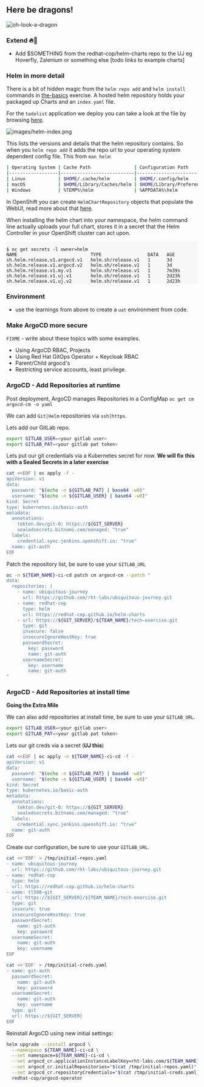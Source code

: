 ## Here be dragons!

![oh-look-a-dragon](../images/oh-look-dragons.png)

### Extend 🔥🦄
- Add $SOMETHING from the redhat-cop/helm-charts repo to the UJ eg Hoverfly, Zalenium or something else
[todo links to example charts]

### Helm in more detail

There is a bit of hidden magic from the `helm repo add` and `helm install` commands in [the-basics](1-the-manual-menace/1-the-basics) exercise. A hosted helm repository holds your packaged up Charts and an `index.yaml` file.

For the `todolist` application we deploy you can take a look at the file by browsing <span style="color:blue;">[here](https://rht-labs.com/todolist/index.yaml).<span>

![images/helm-index.png](images/helm-index.png)

This lists the versions and details that the helm repository contains. So when you `helm repo add` it adds the repo url to your operating system dependent config file. This from `man helm`:

```bash
| Operating System | Cache Path                | Configuration Path             | Data Path               |
|------------------|---------------------------|--------------------------------|-------------------------|
| Linux            | $HOME/.cache/helm         | $HOME/.config/helm             | $HOME/.local/share/helm |
| macOS            | $HOME/Library/Caches/helm | $HOME/Library/Preferences/helm | $HOME/Library/helm      |
| Windows          | %TEMP%\helm               | %APPDATA%\helm                 | %APPDATA%\helm          |
```

In OpenShift you can create `HelmChartRepository` objects that populate the WebUI, read more about that <span style="color:blue;">[here](https://docs.openshift.com/container-platform/4.12/applications/working_with_helm_charts/configuring-custom-helm-chart-repositories.html).</span>

When installing the helm chart into your namespace, the helm command line actually uploads your full chart, stores it in a secret that the Helm Controller in your OpenShift cluster can act upon.

<div class="highlight" style="background: #f7f7f7">
<pre><code class="language-bash">
$ oc get secrets -l owner=helm
NAME                           TYPE                 DATA   AGE
sh.helm.release.v1.argocd.v1   helm.sh/release.v1   1      3d
sh.helm.release.v1.argocd.v2   helm.sh/release.v1   1      3d
sh.helm.release.v1.my.v1       helm.sh/release.v1   1      7m39s
sh.helm.release.v1.uj.v1       helm.sh/release.v1   1      2d23h
sh.helm.release.v1.uj.v2       helm.sh/release.v1   1      2d23h
</code></pre></div>

### Environment
- use the learnings from above to create a `uat` environment from code.

### Make ArgoCD more secure

`FIXME` - write about these topics with some examples.

- Using ArgoCD RBAC, Projects
- Using Red Hat GitOps Operator + Keycloak RBAC
- Parent/Child argocd's
- Restricting service accounts, least privilege.

### ArgoCD - Add Repositories at runtime

Post deployment, ArgoCD manages Repositories in a ConfigMap ```oc get cm argocd-cm -o yaml```

We can add `Git|Helm` repositories via `ssh|https`.

Lets add our GitLab repo.

```bash
export GITLAB_USER=<your gitlab user>
export GITLAB_PAT=<your gitlab pat token>
```

Lets put our git credentials via a Kubernetes secret for now. **We will fix this with a Sealed Secrets in a later exercise**

```bash
cat <<EOF | oc apply -f -
apiVersion: v1
data:
  password: "$(echo -n ${GITLAB_PAT} | base64 -w0)"
  username: "$(echo -n ${GITLAB_USER} | base64 -w0)"
kind: Secret
type: kubernetes.io/basic-auth
metadata:
  annotations:
    tekton.dev/git-0: https://${GIT_SERVER}
    sealedsecrets.bitnami.com/managed: "true"
  labels:
    credential.sync.jenkins.openshift.io: "true"
  name: git-auth
EOF
```

Patch the repository list, be sure to use your `GITLAB_URL`

```bash
oc -n ${TEAM_NAME}-ci-cd patch cm argocd-cm --patch "
data:
  repositories: |
    - name: ubiquitous-journey
      url: https://github.com/rht-labs/ubiquitous-journey.git
    - name: redhat-cop
      type: helm
      url: https://redhat-cop.github.io/helm-charts
    - url: https://${GIT_SERVER}/${TEAM_NAME}/tech-exercise.git
      type: git
      insecure: false
      insecureIgnoreHostKey: true
      passwordSecret:
        key: password
        name: git-auth
      usernameSecret:
        key: username
        name: git-auth
"
```

### ArgoCD - Add Repositories at install time

**Going the Extra Mile**

We can also add repositories at install time, be sure to use your `GITLAB_URL`.

```bash
export GITLAB_USER=<your gitlab user>
export GITLAB_PAT=<your gitlab pat token>
```

Lets our git creds via a secret (**UJ this**)

```bash
cat <<EOF | oc apply -n ${TEAM_NAME}-ci-cd -f -
apiVersion: v1
data:
  password: "$(echo -n ${GITLAB_PAT} | base64 -w0)"
  username: "$(echo -n ${GITLAB_USER} | base64 -w0)"
kind: Secret
type: kubernetes.io/basic-auth
metadata:
  annotations:
    tekton.dev/git-0: https://${GIT_SERVER}
    sealedsecrets.bitnami.com/managed: "true"
  labels:
    credential.sync.jenkins.openshift.io: "true"
  name: git-auth
EOF
```

Create our configuration, be sure to use your `GITLAB_URL`.

```bash
cat <<'EOF' > /tmp/initial-repos.yaml
- name: ubiquitous-journey
  url: https://github.com/rht-labs/ubiquitous-journey.git
- name: redhat-cop
  type: helm
  url: https://redhat-cop.github.io/helm-charts
- name: tl500-git
  url: https://${GIT_SERVER}/${TEAM_NAME}/tech-exercise.git
  type: git
  insecure: true
  insecureIgnoreHostKey: true
  passwordSecret:
    name: git-auth
    key: password
  usernameSecret:
    name: git-auth
    key: username
EOF

cat <<'EOF' > /tmp/initial-creds.yaml
- name: git-auth
  passwordSecret:
    name: git-auth
    key: password
  usernameSecret:
    name: git-auth
    key: username
  type: git
  url: https://${GIT_SERVER}
EOF
```

Reinstall ArgoCD using new initial settings:

```bash
helm upgrade --install argocd \
  --namespace ${TEAM_NAME}-ci-cd \
  --set namespace=${TEAM_NAME}-ci-cd \
  --set argocd_cr.applicationInstanceLabelKey=rht-labs.com/${TEAM_NAME} \
  --set argocd_cr.initialRepositories="$(cat /tmp/initial-repos.yaml)" \
  --set argocd_cr.repositoryCredentials="$(cat /tmp/initial-creds.yaml)" \
  redhat-cop/argocd-operator
```
